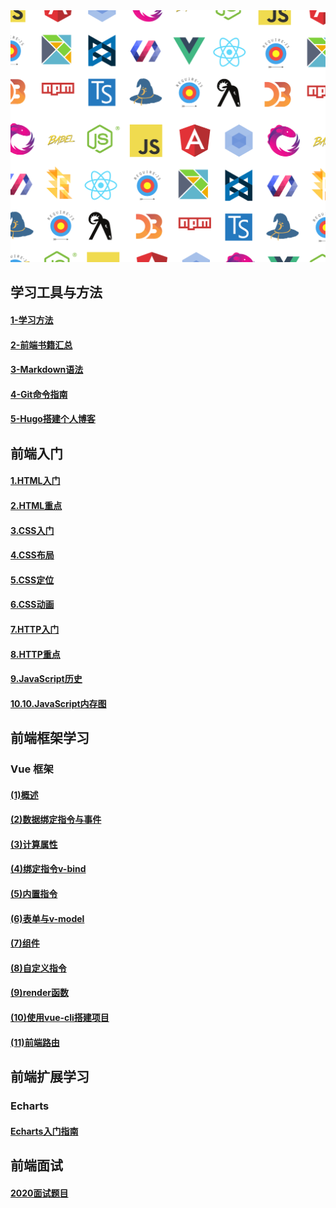 <img src="assets/developer-3.png" width="900px" hight="231px">

## 学习工具与方法

#### [1-学习方法](/tools/1-学习方法.md)

#### [2-前端书籍汇总](/tools/2-前端书籍汇总.md)

#### [3-Markdown语法](https://www.iminho.me/wiki/docs/mindoc/markdown-basic.md#6hv2v6)

#### [4-Git命令指南](/tools/4-Git命令指南.md)

#### [5-Hugo搭建个人博客](/tools/5-Hugo搭建个人博客.md)

## 前端入门
#### [1.HTML入门](/basic/1.HTML入门.md)

#### [2.HTML重点](/basic/2.HTML重点.md)

#### [3.CSS入门](/basic/3.CSS入门.md) 

#### [4.CSS布局](/basic/4.CSS布局.md)

#### [5.CSS定位](/basic/5.CSS定位.md)

#### [6.CSS动画](/basic/6.CSS动画.md)

#### [7.HTTP入门](/basic/7.HTTP入门.md)

#### [8.HTTP重点](/basic/8.HTTP重点.md)

#### [9.JavaScript历史](/basic/9.JavaScript历史.md)

#### [10.10.JavaScript内存图](/basic/10.JavaScript内存图.md)

## 前端框架学习

### Vue 框架

#### [(1)概述](</Vue.JS%20Note/Vue.JS(1)概述.md>)

#### [(2)数据绑定指令与事件](</Vue.JS%20Note/Vue.JS(2)数据绑定指令与事件.md>)

#### [(3)计算属性](</Vue.JS%20Note/Vue.JS(3)计算属性.md>)

#### [(4)绑定指令v-bind](</Vue.JS%20Note/Vue.JS(4)绑定指令v-bind.md>)

#### [(5)内置指令](</Vue.JS%20Note/Vue.JS(5)内置指令.md>)

#### [(6)表单与v-model](</Vue.JS%20Note/Vue.JS(6)表单与v-model.md>)

#### [(7)组件](</Vue.JS%20Note/Vue.JS(7)组件.md>)

#### [(8)自定义指令](</Vue.JS%20Note/Vue.JS(8)自定义指令.md>)

#### [(9)render函数](</Vue.JS%20Note/Vue.JS(9)render函数.md>)

#### [(10)使用vue-cli搭建项目](</Vue.JS%20Note/Vue.JS(10)使用vue-cli搭建项目.md>)

#### [(11)前端路由](</Vue.JS%20Note/Vue.JS(11)前端路由.md>)

## 前端扩展学习

### Echarts

#### [Echarts入门指南](/Echarts/Echarts入门指南.md)

## 前端面试

#### [2020面试题目](/InterviewPreparation/Interview-1.md)
